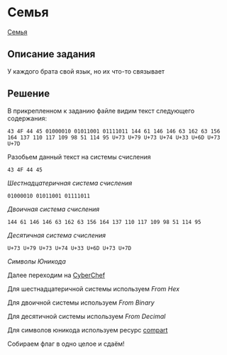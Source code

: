 # Семья

[Семья](https://codeby.games/categories/cryptography/74035f68-c4d6-4d40-a9c0-ea969c660a2b)

## Описание задания
У каждого брата свой язык, но их что-то связывает

## Решение

В прикрепленном к заданию файле видим текст следующего содержания:

```
43 4F 44 45 01000010 01011001 01111011 144 61 146 146 63 162 63 156 164 137 110 117 109 98 51 114 95 U+73 U+79 U+73 U+74 U+33 U+6D U+73 U+7D
```

Разобьем данный текст на системы счисления

```
43 4F 44 45
```
*Шестнадцатеричная система счисления*

```
01000010 01011001 01111011
```
*Двоичная система счисления*

```
144 61 146 146 63 162 63 156 164 137 110 117 109 98 51 114 95
```
*Десятичная система счисления*

```
U+73 U+79 U+73 U+74 U+33 U+6D U+73 U+7D
```
*Символы Юникода*

Далее переходим на [CyberChef](https://gchq.github.io/CyberChef/)

Для шестнадцатеричной системы используем *From Hex*

Для двоичной системы используем *From Binary*

Для десятичной системы используем *From Decimal*

Для символов юникода используем ресурс [compart](https://www.compart.com/en/unicode/)

Собираем флаг в одно целое и сдаём!
